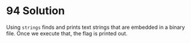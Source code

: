 # 94 Solution
Using `strings` finds and prints text strings that are embedded in a binary file. Once we execute that, the flag is printed out.